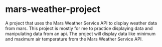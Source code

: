 # mars-weather-project
A project that uses the Mars Weather Service API to display weather data from mars.
This project is mostly for me to practice displaying data and manipulating data from an api. The project will display data like minimum and maximum air temperature from the Mars Weather Service API.
